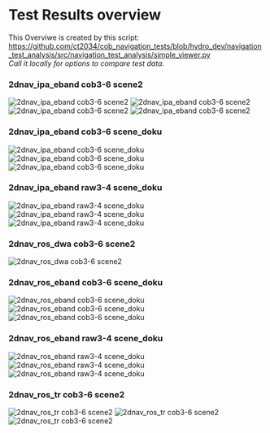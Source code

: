# Test Results overview
This Overviwe is created by this script:
https://github.com/ct2034/cob_navigation_tests/blob/hydro_dev/navigation_test_analysis/src/navigation_test_analysis/simple_viewer.py <br>
_Call it locally for options to compare test data._
### 2dnav_ipa_eband cob3-6 scene2
![2dnav_ipa_eband cob3-6 scene2](/2dnav_ipa_eband/cob3-6/scene2/result_16e4937f-6fcd-483b-9018-1c813924e246.bag.png)
![2dnav_ipa_eband cob3-6 scene2](/2dnav_ipa_eband/cob3-6/scene2/result_58b1a73d-d39a-4106-9e85-d649dff20316.bag.png)
![2dnav_ipa_eband cob3-6 scene2](/2dnav_ipa_eband/cob3-6/scene2/result_6c787e3f-7ae4-424b-a520-af423c0ee005.bag.png)
![2dnav_ipa_eband cob3-6 scene2](/2dnav_ipa_eband/cob3-6/scene2/result_aa2149dc-b4d4-436e-a0b7-0ff40b4e6469.bag.png)
### 2dnav_ipa_eband cob3-6 scene_doku
![2dnav_ipa_eband cob3-6 scene_doku](/2dnav_ipa_eband/cob3-6/scene_doku/result_0d04d624-95a2-4f23-b384-f10d3d553f05.bag.png)
![2dnav_ipa_eband cob3-6 scene_doku](/2dnav_ipa_eband/cob3-6/scene_doku/result_563d1f00-37ec-4297-82f6-07c9f894e100.bag.png)
![2dnav_ipa_eband cob3-6 scene_doku](/2dnav_ipa_eband/cob3-6/scene_doku/result_5efea991-a3d1-4565-ae40-66879e183adb.bag.png)
### 2dnav_ipa_eband raw3-4 scene_doku
![2dnav_ipa_eband raw3-4 scene_doku](/2dnav_ipa_eband/raw3-4/scene_doku/result_22ec80db-51c7-4233-9a24-7f0139ec9938.bag.png)
![2dnav_ipa_eband raw3-4 scene_doku](/2dnav_ipa_eband/raw3-4/scene_doku/result_71940e3a-0379-4537-9bae-b972d76b331f.bag.png)
![2dnav_ipa_eband raw3-4 scene_doku](/2dnav_ipa_eband/raw3-4/scene_doku/result_fc40337d-8922-427d-a4d6-fee3d9b7b638.bag.png)
### 2dnav_ros_dwa cob3-6 scene2
![2dnav_ros_dwa cob3-6 scene2](/2dnav_ros_dwa/cob3-6/scene2/result_93f9b8df-611d-448c-8de9-896a4c101ab1.bag.png)
### 2dnav_ros_eband cob3-6 scene_doku
![2dnav_ros_eband cob3-6 scene_doku](/2dnav_ros_eband/cob3-6/scene_doku/result_9ef69bd9-3784-477f-893a-9959ba5bb74a.bag.png)
![2dnav_ros_eband cob3-6 scene_doku](/2dnav_ros_eband/cob3-6/scene_doku/result_a87bb782-8618-42db-975b-f32b52a0a9bb.bag.png)
![2dnav_ros_eband cob3-6 scene_doku](/2dnav_ros_eband/cob3-6/scene_doku/result_be882b3a-b229-4123-8c11-5c40aa6a8f75.bag.png)
### 2dnav_ros_eband raw3-4 scene_doku
![2dnav_ros_eband raw3-4 scene_doku](/2dnav_ros_eband/raw3-4/scene_doku/result_662f4db9-0033-463f-a16a-32c33b541487.bag.png)
![2dnav_ros_eband raw3-4 scene_doku](/2dnav_ros_eband/raw3-4/scene_doku/result_885dd815-7f67-42a9-93a8-e5e1b47454e2.bag.png)
![2dnav_ros_eband raw3-4 scene_doku](/2dnav_ros_eband/raw3-4/scene_doku/result_ced9830f-48af-4e79-af51-3f720302351c.bag.png)
### 2dnav_ros_tr cob3-6 scene2
![2dnav_ros_tr cob3-6 scene2](/2dnav_ros_tr/cob3-6/scene2/result_7692c6aa-b0af-453c-8282-ba84a8814458.bag.png)
![2dnav_ros_tr cob3-6 scene2](/2dnav_ros_tr/cob3-6/scene2/result_80655de5-18b8-432a-91f6-83017eabed89_fj.bag.png)
![2dnav_ros_tr cob3-6 scene2](/2dnav_ros_tr/cob3-6/scene2/result_d2e7459d-1629-49e7-92eb-4741df4b3480.bag.png)
